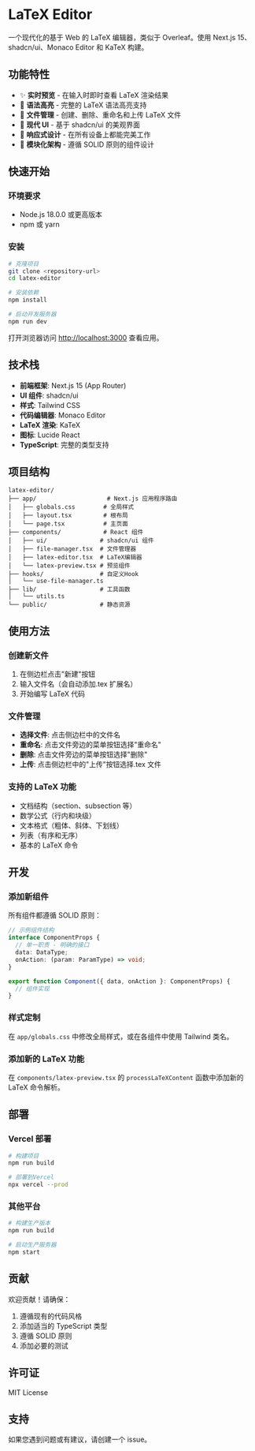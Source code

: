 # LaTeX Editor

一个现代化的基于 Web 的 LaTeX 编辑器，类似于 Overleaf。使用 Next.js 15、shadcn/ui、Monaco Editor 和 KaTeX 构建。

## 功能特性

- ✨ **实时预览** - 在输入时即时查看 LaTeX 渲染结果
- 📝 **语法高亮** - 完整的 LaTeX 语法高亮支持
- 📁 **文件管理** - 创建、删除、重命名和上传 LaTeX 文件
- 🎨 **现代 UI** - 基于 shadcn/ui 的美观界面
- 📱 **响应式设计** - 在所有设备上都能完美工作
- 🔧 **模块化架构** - 遵循 SOLID 原则的组件设计

## 快速开始

### 环境要求

- Node.js 18.0.0 或更高版本
- npm 或 yarn

### 安装

```bash
# 克隆项目
git clone <repository-url>
cd latex-editor

# 安装依赖
npm install

# 启动开发服务器
npm run dev
```

打开浏览器访问 [http://localhost:3000](http://localhost:3000) 查看应用。

## 技术栈

- **前端框架**: Next.js 15 (App Router)
- **UI 组件**: shadcn/ui
- **样式**: Tailwind CSS
- **代码编辑器**: Monaco Editor
- **LaTeX 渲染**: KaTeX
- **图标**: Lucide React
- **TypeScript**: 完整的类型支持

## 项目结构

```
latex-editor/
├── app/                    # Next.js 应用程序路由
│   ├── globals.css        # 全局样式
│   ├── layout.tsx         # 根布局
│   └── page.tsx           # 主页面
├── components/            # React 组件
│   ├── ui/               # shadcn/ui 组件
│   ├── file-manager.tsx  # 文件管理器
│   ├── latex-editor.tsx  # LaTeX编辑器
│   └── latex-preview.tsx # 预览组件
├── hooks/                # 自定义Hook
│   └── use-file-manager.ts
├── lib/                  # 工具函数
│   └── utils.ts
└── public/               # 静态资源
```

## 使用方法

### 创建新文件

1. 在侧边栏点击"新建"按钮
2. 输入文件名（会自动添加.tex 扩展名）
3. 开始编写 LaTeX 代码

### 文件管理

- **选择文件**: 点击侧边栏中的文件名
- **重命名**: 点击文件旁边的菜单按钮选择"重命名"
- **删除**: 点击文件旁边的菜单按钮选择"删除"
- **上传**: 点击侧边栏中的"上传"按钮选择.tex 文件

### 支持的 LaTeX 功能

- 文档结构（section、subsection 等）
- 数学公式（行内和块级）
- 文本格式（粗体、斜体、下划线）
- 列表（有序和无序）
- 基本的 LaTeX 命令

## 开发

### 添加新组件

所有组件都遵循 SOLID 原则：

```typescript
// 示例组件结构
interface ComponentProps {
  // 单一职责 - 明确的接口
  data: DataType;
  onAction: (param: ParamType) => void;
}

export function Component({ data, onAction }: ComponentProps) {
  // 组件实现
}
```

### 样式定制

在 `app/globals.css` 中修改全局样式，或在各组件中使用 Tailwind 类名。

### 添加新的 LaTeX 功能

在 `components/latex-preview.tsx` 的 `processLaTeXContent` 函数中添加新的 LaTeX 命令解析。

## 部署

### Vercel 部署

```bash
# 构建项目
npm run build

# 部署到Vercel
npx vercel --prod
```

### 其他平台

```bash
# 构建生产版本
npm run build

# 启动生产服务器
npm start
```

## 贡献

欢迎贡献！请确保：

1. 遵循现有的代码风格
2. 添加适当的 TypeScript 类型
3. 遵循 SOLID 原则
4. 添加必要的测试

## 许可证

MIT License

## 支持

如果您遇到问题或有建议，请创建一个 issue。

